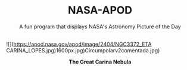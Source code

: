 <div align="center">
  <h1>
    NASA-APOD
  </h1>
</div>
  
<div align="center">
  A fun program that displays NASA's Astronomy Picture of the Day
</div>

<br>

![](https://apod.nasa.gov/apod/image/2404/NGC3372_ETA CARINA_LOPES.jpg)1600px.jpg)Circumpolarv2comentada.jpg)

<p align = "center">
  <b>The Great Carina Nebula</b>
</p>

